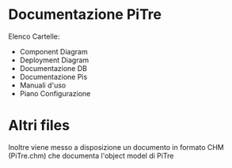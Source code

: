# Documentazione PiTre

Elenco Cartelle:

* Component Diagram
* Deployment Diagram
* Documentazione DB
* Documentazione Pis
* Manuali d'uso 
* Piano Configurazione

# Altri files
Inoltre viene messo a disposizione un documento in formato CHM (PiTre.chm) che documenta l'object model di PiTre
